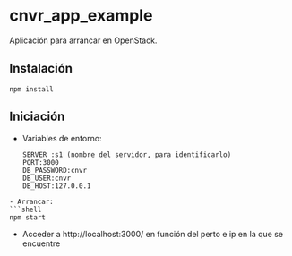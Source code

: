 # cnvr_app_example
Aplicación para arrancar en OpenStack. 
## Instalación
```shell
npm install
```
## Iniciación
- Variables de entorno:
    ```shell
    SERVER :s1 (nombre del servidor, para identificarlo)
    PORT:3000
    DB_PASSWORD:cnvr
    DB_USER:cnvr
    DB_HOST:127.0.0.1
```
- Arrancar:
```shell
npm start
```
- Acceder a http://localhost:3000/ en función del perto e ip en la que se encuentre

